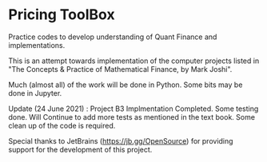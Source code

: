 # Pricing ToolBox

Practice codes to develop understanding of Quant Finance and implementations.

This is an attempt towards implementation of the computer projects listed in 
"The Concepts & Practice of Mathematical Finance, by Mark Joshi".

Much (almost all) of the work will be done in Python. Some bits may be done in Jupyter.

Update (24 June 2021) :
Project B3 Implmentation Completed. Some testing done.
Will Continue to add more tests as mentioned in the text book. 
Some clean up of the code is required.

Special thanks to JetBrains (https://jb.gg/OpenSource) for providing support for the development of this project.







